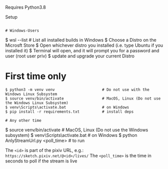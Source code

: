 Requires Python3.8

Setup
```

# Windows-Users
```
$ wsl --list                               # List all installed builds in Windows
$ Choose a Distro on the Microsft Store
$ Open whichever distro you installed (i.e. type Ubuntu if you installed it)
$ Terminal will open, and it will prompt you for a password and user (root user priv)
$ update and upgrade your current Distro

# First time only
```
$ python3 -m venv venv                     # Do not use with the Windows Linux Subsystem
$ source venv/bin/activate                 # MacOS, Linux (Do not use the Windows Linux Subsystem)
$ venv\Scripts\activate.bat                # on Windows
$ pip install -r requirements.txt          # install deps

# Any other time
```
$ source venv/bin/activate                 # MacOS, Linux (Do not use the Windows subsystem)
$ venv\Scripts\activate.bat                # on Windows
$ python AnlyStreamUrl.py <id> <poll_time> # to run

The `<id>` is part of the pixiv URL, e.g.: `https://sketch.pixiv.net/@<id>/lives/`
The `<poll_time>` is the time in seconds to poll if the stream is live
